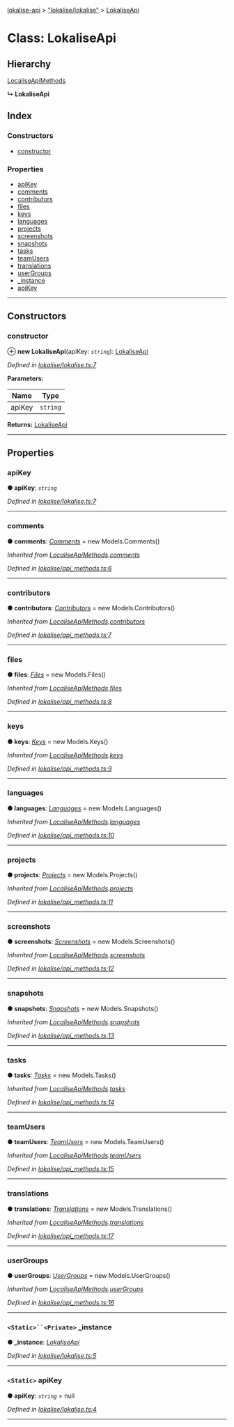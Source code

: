 [lokalise-api](../README.md) > ["lokalise/lokalise"](../modules/_lokalise_lokalise_.md) > [LokaliseApi](../classes/_lokalise_lokalise_.lokaliseapi.md)

# Class: LokaliseApi

## Hierarchy

 [LocaliseApiMethods](_lokalise_api_methods_.localiseapimethods.md)

**↳ LokaliseApi**

## Index

### Constructors

* [constructor](_lokalise_lokalise_.lokaliseapi.md#constructor)

### Properties

* [apiKey](_lokalise_lokalise_.lokaliseapi.md#apikey)
* [comments](_lokalise_lokalise_.lokaliseapi.md#comments)
* [contributors](_lokalise_lokalise_.lokaliseapi.md#contributors)
* [files](_lokalise_lokalise_.lokaliseapi.md#files)
* [keys](_lokalise_lokalise_.lokaliseapi.md#keys)
* [languages](_lokalise_lokalise_.lokaliseapi.md#languages)
* [projects](_lokalise_lokalise_.lokaliseapi.md#projects)
* [screenshots](_lokalise_lokalise_.lokaliseapi.md#screenshots)
* [snapshots](_lokalise_lokalise_.lokaliseapi.md#snapshots)
* [tasks](_lokalise_lokalise_.lokaliseapi.md#tasks)
* [teamUsers](_lokalise_lokalise_.lokaliseapi.md#teamusers)
* [translations](_lokalise_lokalise_.lokaliseapi.md#translations)
* [userGroups](_lokalise_lokalise_.lokaliseapi.md#usergroups)
* [_instance](_lokalise_lokalise_.lokaliseapi.md#_instance)
* [apiKey](_lokalise_lokalise_.lokaliseapi.md#apikey-1)

---

## Constructors

<a id="constructor"></a>

###  constructor

⊕ **new LokaliseApi**(apiKey: *`string`*): [LokaliseApi](_lokalise_lokalise_.lokaliseapi.md)

*Defined in [lokalise/lokalise.ts:7](https://github.com/lokalise/node-lokalise-api/blob/0885602/src/lokalise/lokalise.ts#L7)*

**Parameters:**

| Name | Type |
| ------ | ------ |
| apiKey | `string` |

**Returns:** [LokaliseApi](_lokalise_lokalise_.lokaliseapi.md)

___

## Properties

<a id="apikey"></a>

###  apiKey

**● apiKey**: *`string`*

*Defined in [lokalise/lokalise.ts:7](https://github.com/lokalise/node-lokalise-api/blob/0885602/src/lokalise/lokalise.ts#L7)*

___
<a id="comments"></a>

###  comments

**● comments**: *[Comments](_models_comments_.comments.md)* =  new Models.Comments()

*Inherited from [LocaliseApiMethods](_lokalise_api_methods_.localiseapimethods.md).[comments](_lokalise_api_methods_.localiseapimethods.md#comments)*

*Defined in [lokalise/api_methods.ts:6](https://github.com/lokalise/node-lokalise-api/blob/0885602/src/lokalise/api_methods.ts#L6)*

___
<a id="contributors"></a>

###  contributors

**● contributors**: *[Contributors](_models_contributors_.contributors.md)* =  new Models.Contributors()

*Inherited from [LocaliseApiMethods](_lokalise_api_methods_.localiseapimethods.md).[contributors](_lokalise_api_methods_.localiseapimethods.md#contributors)*

*Defined in [lokalise/api_methods.ts:7](https://github.com/lokalise/node-lokalise-api/blob/0885602/src/lokalise/api_methods.ts#L7)*

___
<a id="files"></a>

###  files

**● files**: *[Files](_models_files_.files.md)* =  new Models.Files()

*Inherited from [LocaliseApiMethods](_lokalise_api_methods_.localiseapimethods.md).[files](_lokalise_api_methods_.localiseapimethods.md#files)*

*Defined in [lokalise/api_methods.ts:8](https://github.com/lokalise/node-lokalise-api/blob/0885602/src/lokalise/api_methods.ts#L8)*

___
<a id="keys"></a>

###  keys

**● keys**: *[Keys](_models_keys_.keys.md)* =  new Models.Keys()

*Inherited from [LocaliseApiMethods](_lokalise_api_methods_.localiseapimethods.md).[keys](_lokalise_api_methods_.localiseapimethods.md#keys)*

*Defined in [lokalise/api_methods.ts:9](https://github.com/lokalise/node-lokalise-api/blob/0885602/src/lokalise/api_methods.ts#L9)*

___
<a id="languages"></a>

###  languages

**● languages**: *[Languages](_models_languages_.languages.md)* =  new Models.Languages()

*Inherited from [LocaliseApiMethods](_lokalise_api_methods_.localiseapimethods.md).[languages](_lokalise_api_methods_.localiseapimethods.md#languages)*

*Defined in [lokalise/api_methods.ts:10](https://github.com/lokalise/node-lokalise-api/blob/0885602/src/lokalise/api_methods.ts#L10)*

___
<a id="projects"></a>

###  projects

**● projects**: *[Projects](_models_projects_.projects.md)* =  new Models.Projects()

*Inherited from [LocaliseApiMethods](_lokalise_api_methods_.localiseapimethods.md).[projects](_lokalise_api_methods_.localiseapimethods.md#projects)*

*Defined in [lokalise/api_methods.ts:11](https://github.com/lokalise/node-lokalise-api/blob/0885602/src/lokalise/api_methods.ts#L11)*

___
<a id="screenshots"></a>

###  screenshots

**● screenshots**: *[Screenshots](_models_screenshots_.screenshots.md)* =  new Models.Screenshots()

*Inherited from [LocaliseApiMethods](_lokalise_api_methods_.localiseapimethods.md).[screenshots](_lokalise_api_methods_.localiseapimethods.md#screenshots)*

*Defined in [lokalise/api_methods.ts:12](https://github.com/lokalise/node-lokalise-api/blob/0885602/src/lokalise/api_methods.ts#L12)*

___
<a id="snapshots"></a>

###  snapshots

**● snapshots**: *[Snapshots](_models_snapshots_.snapshots.md)* =  new Models.Snapshots()

*Inherited from [LocaliseApiMethods](_lokalise_api_methods_.localiseapimethods.md).[snapshots](_lokalise_api_methods_.localiseapimethods.md#snapshots)*

*Defined in [lokalise/api_methods.ts:13](https://github.com/lokalise/node-lokalise-api/blob/0885602/src/lokalise/api_methods.ts#L13)*

___
<a id="tasks"></a>

###  tasks

**● tasks**: *[Tasks](_models_tasks_.tasks.md)* =  new Models.Tasks()

*Inherited from [LocaliseApiMethods](_lokalise_api_methods_.localiseapimethods.md).[tasks](_lokalise_api_methods_.localiseapimethods.md#tasks)*

*Defined in [lokalise/api_methods.ts:14](https://github.com/lokalise/node-lokalise-api/blob/0885602/src/lokalise/api_methods.ts#L14)*

___
<a id="teamusers"></a>

###  teamUsers

**● teamUsers**: *[TeamUsers](_models_team_users_.teamusers.md)* =  new Models.TeamUsers()

*Inherited from [LocaliseApiMethods](_lokalise_api_methods_.localiseapimethods.md).[teamUsers](_lokalise_api_methods_.localiseapimethods.md#teamusers)*

*Defined in [lokalise/api_methods.ts:15](https://github.com/lokalise/node-lokalise-api/blob/0885602/src/lokalise/api_methods.ts#L15)*

___
<a id="translations"></a>

###  translations

**● translations**: *[Translations](_models_translations_.translations.md)* =  new Models.Translations()

*Inherited from [LocaliseApiMethods](_lokalise_api_methods_.localiseapimethods.md).[translations](_lokalise_api_methods_.localiseapimethods.md#translations)*

*Defined in [lokalise/api_methods.ts:17](https://github.com/lokalise/node-lokalise-api/blob/0885602/src/lokalise/api_methods.ts#L17)*

___
<a id="usergroups"></a>

###  userGroups

**● userGroups**: *[UserGroups](_models_user_groups_.usergroups.md)* =  new Models.UserGroups()

*Inherited from [LocaliseApiMethods](_lokalise_api_methods_.localiseapimethods.md).[userGroups](_lokalise_api_methods_.localiseapimethods.md#usergroups)*

*Defined in [lokalise/api_methods.ts:16](https://github.com/lokalise/node-lokalise-api/blob/0885602/src/lokalise/api_methods.ts#L16)*

___
<a id="_instance"></a>

### `<Static>``<Private>` _instance

**● _instance**: *[LokaliseApi](_lokalise_lokalise_.lokaliseapi.md)*

*Defined in [lokalise/lokalise.ts:5](https://github.com/lokalise/node-lokalise-api/blob/0885602/src/lokalise/lokalise.ts#L5)*

___
<a id="apikey-1"></a>

### `<Static>` apiKey

**● apiKey**: *`string`* =  null

*Defined in [lokalise/lokalise.ts:4](https://github.com/lokalise/node-lokalise-api/blob/0885602/src/lokalise/lokalise.ts#L4)*

___

